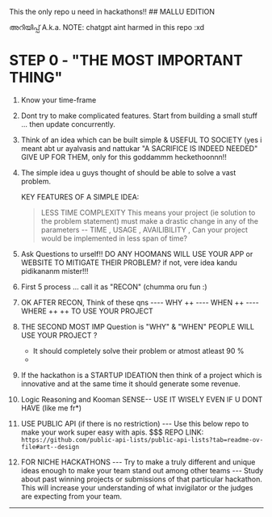 This the only repo u need in hackathons!! ## MALLU EDITION

അറിയിപ്പ് A.k.a. NOTE: chatgpt aint harmed in this repo :xd

# STEP 0 - "THE MOST IMPORTANT THING"

1) Know your time-frame 

2) Dont try to make complicated features. Start from building a small stuff ... then update concurrently.

3) Think of an idea which can be built simple & USEFUL TO SOCIETY (yes i meant abt ur ayalvasis and nattukar "A SACRIFICE IS INDEED NEEDED" GIVE UP FOR THEM, only for this goddammm heckethoonnn!!

4) The simple idea u guys thought of should be able to solve a vast problem.

   KEY FEATURES OF A SIMPLE IDEA:
     > LESS TIME COMPLEXITY
     > This means your project (ie solution to the problem statement) must make a drastic change in any of the parameters -- TIME , USAGE , AVAILIBILITY , Can your project would be implemented in less span of time?
     
5)  Ask Questions to urself!! DO ANY HOOMANS WILL USE YOUR APP or WEBSITE TO MITIGATE THEIR PROBLEM? if not, vere idea kandu pidikananm mister!!!

6) First 5 process ... call it as "RECON" (chumma oru fun :)

7) OK AFTER RECON, Think of these qns
---- WHY   ++
---- WHEN   ++
---- WHERE   ++
              ++ TO USE YOUR PROJECT

9) THE SECOND MOST IMP Question is "WHY" & "WHEN" PEOPLE WILL USE YOUR PROJECT ?

   * It should completely solve their problem or atmost atleast 90 % 
   * 
10) If the hackathon is a STARTUP IDEATION then think of a project which is innovative and at the same time it should generate some revenue.

11) Logic Reasoning and Kooman SENSE-- USE IT WISELY EVEN IF U DONT HAVE (like me fr*)

12) USE PUBLIC API (if there is no restriction)
--- Use this below repo to make your work super easy with apis.
$$$ REPO LINK: ``` https://github.com/public-api-lists/public-api-lists?tab=readme-ov-file#art--design ```

13) FOR NICHE HACKATHONS
--- Try to make a truly different and unique ideas enough to make your team stand out among other teams
--- Study about past winning projects or submissions of that particular hackathon. This will increase your understanding of what invigilator or the judges are expecting from your team.
---- 
